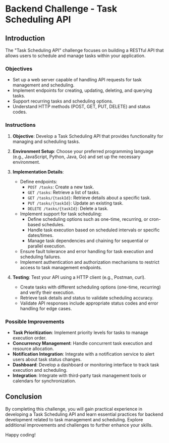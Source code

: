 # Backend Challenge - Task Scheduling API

## Introduction

The "Task Scheduling API" challenge focuses on building a RESTful API that allows users to schedule and manage tasks within your application.

### Objectives

- Set up a web server capable of handling API requests for task management and scheduling.
- Implement endpoints for creating, updating, deleting, and querying tasks.
- Support recurring tasks and scheduling options.
- Understand HTTP methods (POST, GET, PUT, DELETE) and status codes.

### Instructions

1. **Objective**: Develop a Task Scheduling API that provides functionality for managing and scheduling tasks.

2. **Environment Setup**: Choose your preferred programming language (e.g., JavaScript, Python, Java, Go) and set up the necessary environment.

3. **Implementation Details**: 
   - Define endpoints:
     - `POST /tasks`: Create a new task.
     - `GET /tasks`: Retrieve a list of tasks.
     - `GET /tasks/{taskId}`: Retrieve details about a specific task.
     - `PUT /tasks/{taskId}`: Update an existing task.
     - `DELETE /tasks/{taskId}`: Delete a task.
   - Implement support for task scheduling:
     - Define scheduling options such as one-time, recurring, or cron-based schedules.
     - Handle task execution based on scheduled intervals or specific dates/times.
     - Manage task dependencies and chaining for sequential or parallel execution.
   - Ensure fault tolerance and error handling for task execution and scheduling failures.
   - Implement authentication and authorization mechanisms to restrict access to task management endpoints.

4. **Testing**: Test your API using a HTTP client (e.g., Postman, curl).
   - Create tasks with different scheduling options (one-time, recurring) and verify their execution.
   - Retrieve task details and status to validate scheduling accuracy.
   - Validate API responses include appropriate status codes and error handling for edge cases.

### Possible Improvements

- **Task Prioritization**: Implement priority levels for tasks to manage execution order.
- **Concurrency Management**: Handle concurrent task execution and resource allocation.
- **Notification Integration**: Integrate with a notification service to alert users about task status changes.
- **Dashboard**: Develop a dashboard or monitoring interface to track task execution and scheduling.
- **Integration**: Integrate with third-party task management tools or calendars for synchronization.

## Conclusion

By completing this challenge, you will gain practical experience in developing a Task Scheduling API and learn essential practices for backend development related to task management and scheduling. Explore additional improvements and challenges to further enhance your skills.

Happy coding!
